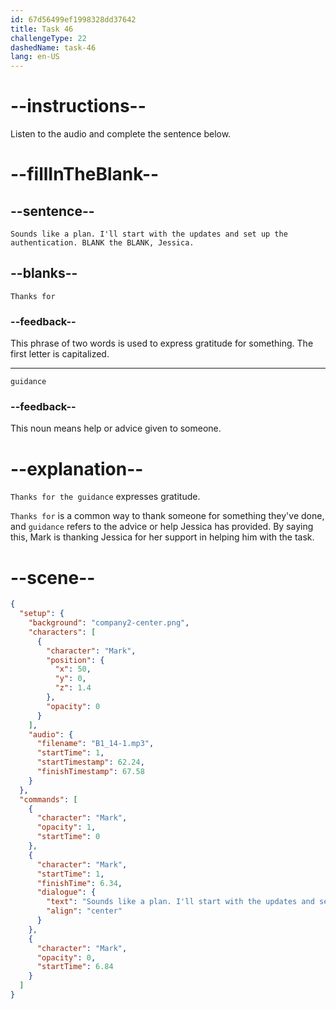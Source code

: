 ```yaml
---
id: 67d56499ef1998328dd37642
title: Task 46
challengeType: 22
dashedName: task-46
lang: en-US
---
```


<!-- Mark: Sounds like a plan. I'll start with the updates and set up the authentication. Thanks for the guidance, Jessica. -->

# --instructions--

Listen to the audio and complete the sentence below.

# --fillInTheBlank--

## --sentence--

`Sounds like a plan. I'll start with the updates and set up the authentication. BLANK the BLANK, Jessica.`

## --blanks--

`Thanks for`

### --feedback--

This phrase of two words is used to express gratitude for something. The first letter is capitalized.

---

`guidance`

### --feedback--

This noun means help or advice given to someone.

# --explanation--

`Thanks for the guidance` expresses gratitude.

`Thanks for` is a common way to thank someone for something they've done, and `guidance` refers to the advice or help Jessica has provided. By saying this, Mark is thanking Jessica for her support in helping him with the task.

# --scene--

```json
{
  "setup": {
    "background": "company2-center.png",
    "characters": [
      {
        "character": "Mark",
        "position": {
          "x": 50,
          "y": 0,
          "z": 1.4
        },
        "opacity": 0
      }
    ],
    "audio": {
      "filename": "B1_14-1.mp3",
      "startTime": 1,
      "startTimestamp": 62.24,
      "finishTimestamp": 67.58
    }
  },
  "commands": [
    {
      "character": "Mark",
      "opacity": 1,
      "startTime": 0
    },
    {
      "character": "Mark",
      "startTime": 1,
      "finishTime": 6.34,
      "dialogue": {
        "text": "Sounds like a plan. I'll start with the updates and set up the authentication. Thanks for the guidance, Jessica.",
        "align": "center"
      }
    },
    {
      "character": "Mark",
      "opacity": 0,
      "startTime": 6.84
    }
  ]
}
```
